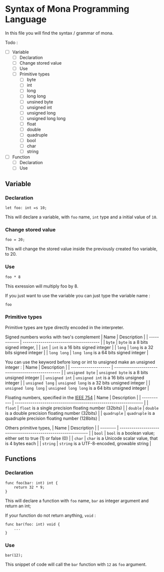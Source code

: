 # Syntax of Mona Programming Language

In this file you will find the syntax / grammar of mona.

  Todo :
- [ ] Variable
  - [ ] Declaration
  - [ ] Change stored value
  - [ ] Use
  - [ ] Primitive types
    - [ ] byte
    - [ ] int
    - [ ] long
    - [ ] long long
    - [ ] unsined byte
    - [ ] unsigned int
    - [ ] unsigned long
    - [ ] unsigned long long
    - [ ] float
    - [ ] double
    - [ ] quadruple
    - [ ] bool
    - [ ] char
    - [ ] string
- [ ] Function
  - [ ] Declaration
  - [ ] Use

## Variable

### Declaration

```
let foo: int =s 10;
```
This will declare a variable, with `foo` name, `int` type and a initial value of `10`.

### Change stored value

``` 
foo = 20;
```
This will change the stored value inside the previously created foo variable, to 20.

### Use

```
foo * 8
```
This exression will multiply foo by 8.

If you just want to use the variable you can just type the variable name : 
```
foo
```

### Primitive types

Primitive types are type directly encoded in the interpreter.

Signed numbers works with two's complement
|     Name     |             Description                 |
| ------------ | --------------------------------------- |
|    `byte`    | `byte` is a 8 bits signed integer,      |
|     `int`    | `int` is a 16 bits signed integer       |
|     `long`   | `long` is a 32 bits signed integer      |
|  `long long` | `long long` is a 64 bits signed integer |

You can use the keyword before long or int to unsigned make an unsigned integer :
|          Name        |                  Description                       |
| -------------------- | -------------------------------------------------- |
|   `unsigned byte`    | `unsigned byte` is a 8 bits unsigned integer       |
|   `unsigned int`     | `unsigned int` is a 16 bits unsigned integer       |
|   `unsigned long`    | `unsigned long` is a 32 bits unsigned integer      |
| `unsigned long long` | `unsigned long long` is a 64 bits unsigned integer |

Floating numbers, specified in the [IEEE 754](https://en.wikipedia.org/wiki/IEEE_754) 
|     Name    |                             Description                           |
| ----------- | ----------------------------------------------------------------- |
|    `float`  | `float` is a single precision floating number (32bits)            |
|   `double`  | `double` is a double precision floating number (32bits)           |
| `quadruple` | `quadruple` is a quadruple precision floating number (128bits)    |

Others primitive types,
|   Name   |                           Description                          |
| -------- | -------------------------------------------------------------- |
|  `bool`  | `bool` is a boolean value; either set to true (1) or false (0) |
|  `char`  | `char` is a Unicode scalar value, that is 4 bytes each         |
| `string` | `string` is a UTF-8-encoded, growable string                   | 

## Functions

### Declaration

```
func foo(bar: int) int {
    return 32 * 9;
}
```
This will declare a function with `foo` name, `bar` as integer argument and return an int;

If your function do not return anything, `void` : 
```
func bar(foo: int) void {
    ...
}
```

### Use

```
bar(12);
```
This snippet of code will call the `bar` function with `12` as `foo` argument.



